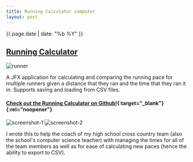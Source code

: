 ```yaml
---
title: Running Calculator computer
layout: post
---
```

{{ page.date | date: "%b %Y" }}
## [Running Calculator]({{page.url}})

![runner](eash.dev/images/running-calc-icon.png)

A JFX application for calculating and comparing the running pace for multiple runners given a distance that they ran and the time that they ran it in. Supports saving and loading from CSV files.

<!--more-->

#### [**Check out the Running Calculator on Github!**](https://github.com/eashwar/running-calculator){:target="_blank"}{:rel="noopener"}


![screenshot-1](eash.dev/images/running-calc-1.png) ![screenshot-2](eash.dev/images/running-calc-2.png)

I wrote this to help the coach of my high school cross country team (also the school's computer science teacher) with managing the times for all of the team members as well as for ease of calculating new paces (hence the ability to export to CSV).
